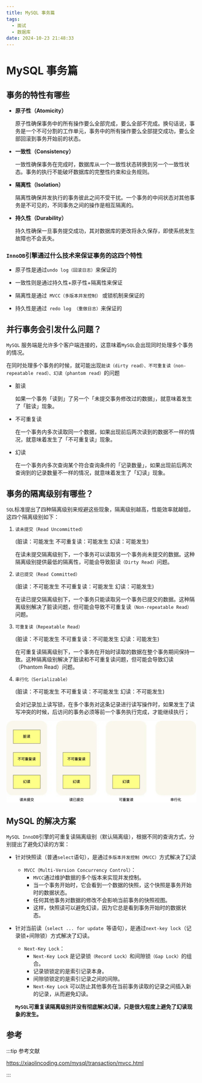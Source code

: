 ```yaml
---
title: MySQL 事务篇
tags:
  - 面试
  - 数据库
date: 2024-10-23 21:48:33
---
```


<!-- @format -->

# MySQL 事务篇

## 事务的特性有哪些

- **原子性（Atomicity）**

  原子性确保事务中的所有操作要么全部完成，要么全部不完成。换句话说，事务是一个不可分割的工作单元，事务中的所有操作要么全部提交成功，要么全部回滚到事务开始前的状态。

- **一致性（Consistency）**

  一致性确保事务在完成时，数据库从一个一致性状态转换到另一个一致性状态。事务的执行不能破坏数据库的完整性约束和业务规则。

- **隔离性（Isolation）**

  隔离性确保并发执行的事务彼此之间不受干扰。一个事务的中间状态对其他事务是不可见的，不同事务之间的操作是相互隔离的。

- **持久性（Durability）**

  持久性确保一旦事务提交成功，其对数据库的更改将永久保存，即使系统发生故障也不会丢失。

### `InnoDB`引擎通过什么技术来保证事务的这四个特性

- 原子性是通过`undo log（回滚日志）`来保证的

- 一致性则是通过持久性+原子性+隔离性来保证

- 隔离性是通过` MVCC（多版本并发控制）` 或锁机制来保证的

- 持久性是通过` redo log （重做日志）`来保证的

## 并行事务会引发什么问题？

`MySQL` 服务端是允许多个客户端连接的，这意味着`MySQL`会出现同时处理多个事务的情况。

在同时处理多个事务的时候，就可能出现`脏读（dirty read）、不可重复读（non-repeatable read）、幻读（phantom read）`的问题

- 脏读

  如果一个事务「读到」了另一个「未提交事务修改过的数据」，就意味着发生了「脏读」现象。

- 不可重复读

  在一个事务内多次读取同一个数据，如果出现前后两次读到的数据不一样的情况，就意味着发生了「不可重复读」现象。

- 幻读

  在一个事务内多次查询某个符合查询条件的「记录数量」，如果出现前后两次查询到的记录数量不一样的情况，就意味着发生了「幻读」现象。

## 事务的隔离级别有哪些？

`SQL`标准提出了四种隔离级别来规避这些现象，隔离级别越高，性能效率就越低，这四个隔离级别如下：

1. `读未提交（Read Uncommitted）`

   (脏读：可能发生 不可重复读：可能发生 幻读：可能发生)

   在读未提交隔离级别下，一个事务可以读取另一个事务尚未提交的数据。这种隔离级别提供最低的隔离性，可能会导致脏读`（Dirty Read）`问题。

2. `读已提交（Read Committed）`

   (脏读：不可能发生 不可重复读：可能发生 幻读：可能发生)

   在读已提交隔离级别下，一个事务只能读取另一个事务已提交的数据。这种隔离级别解决了脏读问题，但可能会导致不可重复读`（Non-repeatable Read）`问题。

3. `可重复读（Repeatable Read）`

   (脏读：不可能发生 不可重复读：不可能发生 幻读：可能发生)

   在可重复读隔离级别下，一个事务在开始时读取的数据在整个事务期间保持一致。这种隔离级别解决了脏读和不可重复读问题，但可能会导致幻读（Phantom Read）问题。

4. `串行化（Serializable）`

   (脏读：不可能发生 不可重复读：不可能发生 幻读：不可能发生)

   会对记录加上读写锁，在多个事务对这条记录进行读写操作时，如果发生了读写冲突的时候，后访问的事务必须等前一个事务执行完成，才能继续执行；

![总结](../images/blog-2024-10-24-15-09-16.png)

## MySQL 的解决方案

`MySQL InnoDB`引擎的可重复读隔离级别（默认隔离级），根据不同的查询方式，分别提出了避免幻读的方案：

- 针对快照读（普通`select`语句），是通过`多版本并发控制（MVCC）`方式解决了幻读

  - `MVCC（Multi-Version Concurrency Control）`：
    - `MVCC`通过维护数据的多个版本来实现并发控制。
    - 当一个事务开始时，它会看到一个数据的快照，这个快照是事务开始时的数据状态。
    - 任何其他事务对数据的修改不会影响当前事务的快照视图。
    - 这样，快照读可以避免幻读，因为它总是看到事务开始时的数据状态。

- 针对当前读（`select ... for update `等语句），是通过`next-key lock`（记录锁+间隙锁）方式解决了幻读。

  - `Next-Key Lock`：
    - `Next-Key Lock` 是记录锁`（Record Lock）`和间隙锁`（Gap Lock）`的组合。
    - 记录锁锁定的是索引记录本身。
    - 间隙锁锁定的是索引记录之间的间隙。
    - `Next-Key Lock` 可以防止其他事务在当前事务读取的记录之间插入新的记录，从而避免幻读。

  **`MySQL`可重复读隔离级别并没有彻底解决幻读，只是很大程度上避免了幻读现象的发生。**

## 参考

:::tip 参考文献

https://xiaolincoding.com/mysql/transaction/mvcc.html

:::

